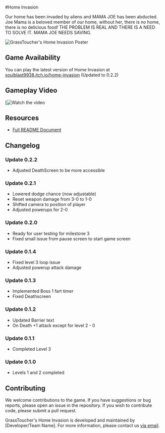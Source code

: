 #Home Invasion

Our home has been invaded by aliens and  MAMA JOE has been abducted. Joe Mama is a beloved member of our home, without her, there is no home, there is no delicious food! THE PROBLEM IS REAL AND THERE IS A NEED TO SOLVE IT. MAMA JOE NEEDS SAVING.

![GrassToucher's Home Invasion Poster](https://drive.google.com/file/d/1lWMdb2LfJzGCH_OBlT1EpwRzkKLdphZE/view?usp=sharing)

## Game Availability

You can play the latest version of Home Invasion at [soulblast9938.itch.io/home-invasion](https://soulblast9938.itch.io/home-invasion) (Updated to 0.2.2)

## Gameplay Video

[![Watch the video](https://drive.google.com/file/d/1b-OOp2lw6WAmoc9jlSYT7LSNi7Ngj8_I/view?usp=sharing)

## Resources

- [Full README Document](https://docs.google.com/document/d/1oloLoza2m2RdELsq9iubo8QjeSkZD3TSmOUibgN45uY/edit?usp=sharing)

## Changelog

### Update 0.2.2
- Adjusted DeathScreen to be more accessible

### Update 0.2.1
- Lowered dodge chance (now adjustable)
- Reset weapon damage from 3-0 to 1-0
- Shifted camera to position of player
- Adjusted powerups for 2-0

### Update 0.2.0
- Ready for user testing for milestone 3
- Fixed small issue from pause screen to start game screen

### Update 0.1.4
- Fixed level 3 loop issue
- Adjusted powerup attack damage

### Update 0.1.3
- Implemented Boss 1 fart timer
- Fixed Deathscreen

### Update 0.1.2
- Updated Barrier text
- On Death +1 attack except for level 2 - 0

### Update 0.1.1
- Completed Level 3

### Update 0.1.0
- Levels 1 and 2 completed

## Contributing
We welcome contributions to the game. If you have suggestions or bug reports, please open an issue in the repository. If you wish to contribute code, please submit a pull request.

GrassToucher's Home Invasion is developed and maintained by [Developer/Team Name]. For more information, please contact us [via email](#foozhisheng@gmail.com).

